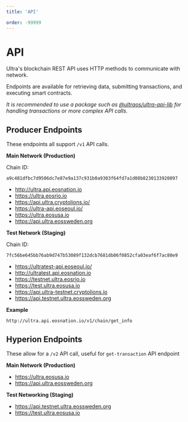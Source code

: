 ```yaml
---
title: 'API'

order: -99999
---
```


# API

Ultra's blockchain REST API uses HTTP methods to communicate with network.

Endpoints are available for retrieving data, submitting transactions, and executing smart contracts.

_It is recommended to use a package such as [@ultraos/ultra-api-lib](https://www.npmjs.com/package/@ultraos/ultra-api-lib) for handling transactions or more complex API calls._

## Producer Endpoints

These endpoints all support `/v1` API calls.

**Main Network (Production)**

Chain ID:

```
a9c481dfbc7d9506dc7e87e9a137c931b0a9303f64fd7a1d08b8230133920097
```

- http://ultra.api.eosnation.io
- https://ultra.eosrio.io
- https://api.ultra.cryptolions.io/
- https://ultra-api.eoseoul.io/
- https://ultra.eosusa.io
- https://api.ultra.eossweden.org

**Test Network (Staging)**

Chain ID:

```
7fc56be645bb76ab9d747b53089f132dcb7681db06f0852cfa03eaf6f7ac80e9
```

- https://ultratest-api.eoseoul.io/
- http://ultratest.api.eosnation.io
- https://testnet.ultra.eosrio.io
- https://test.ultra.eosusa.io
- https://api.ultra-testnet.cryptolions.io
- https://api.testnet.ultra.eossweden.org

**Example**

```
http://ultra.api.eosnation.io/v1/chain/get_info
```

## Hyperion Endpoints

These allow for a `/v2` API call, useful for `get-transaction` API endpoint

**Main Network (Production)**

- https://ultra.eosusa.io
- https://api.ultra.eossweden.org

**Test Networking (Staging)**

- https://api.testnet.ultra.eossweden.org
- https://test.ultra.eosusa.io